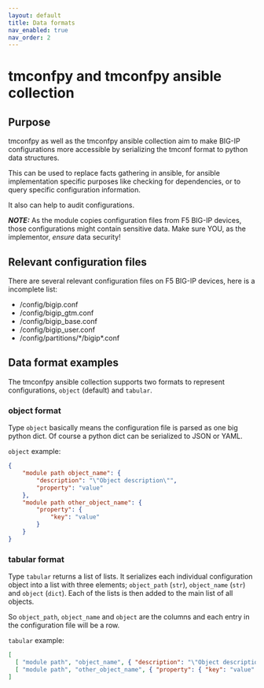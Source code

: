 ```yaml
---
layout: default
title: Data formats
nav_enabled: true
nav_order: 2
---
```

# tmconfpy and tmconfpy ansible collection

## Purpose

tmconfpy as well as the tmconfpy ansible collection aim to make BIG-IP configurations more accessible by serializing the tmconf format to python data structures.

This can be used to replace facts gathering in ansible, for ansible implementation specific purposes like checking for dependencies, or to query specific configuration information.

It also can help to audit configurations.

***NOTE:*** As the module copies configuration files from F5 BIG-IP devices, those configurations might contain sensitive data. Make sure YOU, as the implementor, *ensure* data security!

## Relevant configuration files

There are several relevant configuration files on F5 BIG-IP devices, here is a incomplete list:

- /config/bigip.conf
- /config/bigip_gtm.conf
- /config/bigip_base.conf
- /config/bigip_user.conf
- /config/partitions/\*/bigip\*.conf

## Data format examples

The tmconfpy ansible collection supports two formats to represent configurations, `object` (default) and `tabular`.

### object format

Type `object` basically means the configuration file is parsed as one big python dict. Of course a python dict can be serialized to JSON or YAML.

`object` example:

```json
{
    "module path object_name": {
        "description": "\"Object description\"",
        "property": "value"
    },
    "module path other_object_name": {
        "property": {
            "key": "value"
        }
    }
}
```

### tabular format

Type `tabular` returns a list of lists. It serializes each individual configuration object into a list with three elements; `object_path` (`str`), `object_name` (`str`) and `object` (`dict`). Each of the lists is then added to the main list of all objects.

So `object_path`, `object_name` and `object` are the columns and each entry in the configuration file will be a row.

`tabular` example:

```json
[
  [ "module path", "object_name", { "description": "\"Object description\"", "property": "value" } ],
  [ "module path", "other_object_name", { "property": { "key": "value" } } ]
]
```
